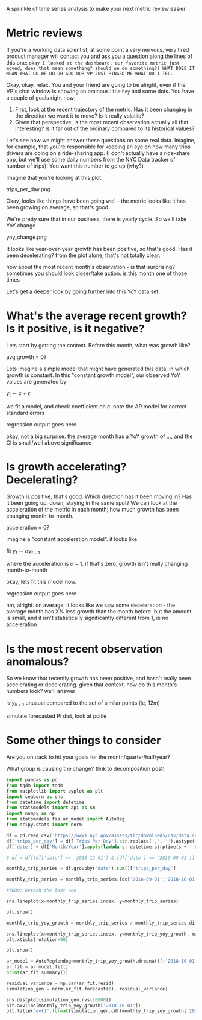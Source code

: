 A sprinkle of time series analysis to make your next metric review easier

# Metric reviews

If you're a working data scientist, at some point a very nervous, very tired product manager will contact you and ask you a question along the lines of this one: `okay I looked at the dashboard, our favorite metric just moved, does that mean something? should we do something?? WHAT DOES IT MEAN WHAT DO WE DO OH GOD OUR VP JUST PINGED ME WHAT DO I TELL`

Okay, okay, relax. You and your friend are going to be alright, even if the VP's chat window is showing an ominous little `hey` and some dots. You have a couple of goals right now:
1. First, look at the recent trajectory of the metric. Has it been changing in the direction we want it to move? Is it really volatile?
2. Given that perspective, is the most recent observation actually all that interesting? Is it far out of the ordinary compared to its historical values?

Let's see how we might answer these questions on some real data. Imagine, for example, that you're responsible for keeping an eye on how many trips drivers are doing on a ride-sharing app. (I don't actually have a ride-share app, but we'll use some daily numbers from the NYC Data tracker of number of trips). You want this number to go up (why?)

Imagine that you're looking at this plot:

trips_per_day.png

Okay, looks like things have been going well - the metric looks like it has been growing on average, so that's good.

We're pretty sure that in our business, there is yearly cycle. So we'll take YoY change

yoy_change.png

It looks like year-over-year growth has been positive, so that's good. Has it been decelerating? from the plot alone, that's not totally clear.

how about the most recent month's observation - is that surprising? sometimes you should look closer/take action. is this month one of those times

Let's get a deeper look by going further into this YoY data set.

# What's the average recent growth? Is it positive, is it negative?

Lets start by getting the context. Before this month, what was growth like?

avg growth = 0?

Lets imagine a simple model that might have generated this data, in which growth is constant. In this "constant growth model", our observed YoY values are generated by

$y_t \sim c + \epsilon$

we fit a model, and check coefficient on $c$. note the AR model for correct standard errors

regression output goes here

okay, not a big surprise. the average month has a YoY growth of ..., and the CI is small/well above significance

# Is growth accelerating? Decelerating?

Growth is positive, that's good. Which direction has it been moving in? Has it been going up, down, staying in the same spot? We can look at the acceleration of the metric in each month; how much growth has been changing month-to-month.

acceleration = 0?

imagine a "constant acceleration model". it looks like

fit $y_t \sim \alpha y_{t-1}$

where the acceleration is $\alpha - 1$. if that's zero, growth isn't really changing month-to-month

okay, lets fit this model now. 

regression output goes here

hm, alright. on average, it looks like we saw some deceleration - the average month has X% less growth than the month before. but the amount is small, and it isn't statistically significantly different from 1, ie no acceleration

# Is the most recent observation anomalous?

So we know that recently growth has been positive, and hasn't really been accelerating or decelerating. given that context, how do this month's numbers look? we'll answer

is $y_{k+1}$ unusual compared to the set of similar points (ie, 12m)

simulate forecasted PI dist, look at pctile

# Some other things to consider

Are you on track to hit your goals for the month/quarter/half/year?

What group is causing the change? (link to decomposition post)

```python
import pandas as pd
from tqdm import tqdm
from matplotlib import pyplot as plt
import seaborn as sns
from datetime import datetime
from statsmodels import api as sm
import numpy as np
from statsmodels.tsa.ar_model import AutoReg
from scipy.stats import norm

df = pd.read_csv('https://www1.nyc.gov/assets/tlc/downloads/csv/data_reports_monthly.csv')
df['trips_per_day'] = df['Trips Per Day'].str.replace(',', '').astype(float)
df['date'] = df['Month/Year'].apply(lambda s: datetime.strptime(s + '-01', '%Y-%m-%d'))

# df = df[(df['date'] >= '2015-12-01') & (df['date'] <= '2018-09-01')]

monthly_trip_series = df.groupby('date').sum()['trips_per_day']

monthly_trip_series = monthly_trip_series.loc['2016-09-01':'2018-10-01']

#TODO: Detach the last one

sns.lineplot(x=monthly_trip_series.index, y=monthly_trip_series)

plt.show()

monthly_trip_yoy_growth = monthly_trip_series / monthly_trip_series.diff(12)

sns.lineplot(x=monthly_trip_series.index, y=monthly_trip_yoy_growth, marker='o')
plt.xticks(rotation=90)

plt.show()

ar_model = AutoReg(endog=monthly_trip_yoy_growth.dropna()[:'2018-10-01'], lags=1, trend='n')
ar_fit = ar_model.fit()
print(ar_fit.summary())

residual_variance = np.var(ar_fit.resid)
simulation_gen = norm(ar_fit.forecast(1), residual_variance)

sns.distplot(simulation_gen.rvs(10000))
plt.axvline(monthly_trip_yoy_growth['2018-10-01'])
plt.title('q={}'.format(simulation_gen.cdf(monthly_trip_yoy_growth['2018-10-01'])))
```